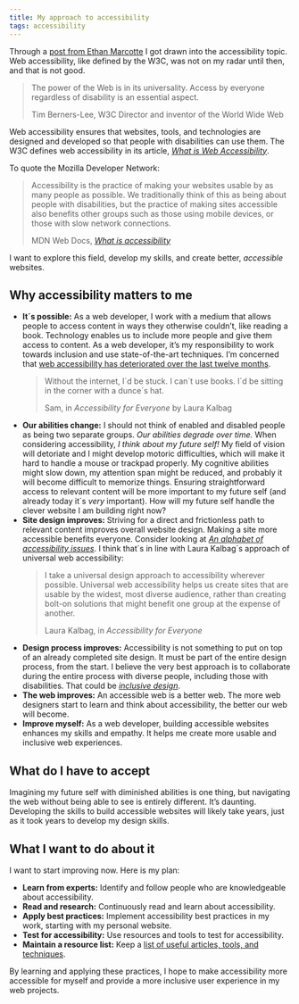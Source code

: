```yaml
---
title: My approach to accessibility
tags: accessibility
---
```

Through a [post from Ethan Marcotte](https://ethanmarcotte.com/wrote/an-accessibility-statement/) I got drawn into the accessibility topic. Web accessibility, like  defined by the W3C, was not on my radar until then, and that is not good. 

<blockquote><p>The power of the Web is in its universality.
Access by everyone regardless of disability is an essential aspect.</p>
<footer>Tim Berners-Lee, W3C Director and inventor of the World Wide Web</footer>
</blockquote>

Web accessibility ensures that websites, tools, and technologies are designed and developed so that people with disabilities can use them. The W3C defines web accessibility in its article, [<cite>What is Web Accessibility</cite>](https://www.w3.org/WAI/fundamentals/accessibility-intro/).

To quote the Mozilla Developer Network:

<blockquote>
<p>Accessibility is the practice of making your websites usable by as many people as possible. We traditionally think of this as being about people with disabilities, but the practice of making sites accessible also benefits other groups such as those using mobile devices, or those with slow network connections.</p>
<footer>MDN Web Docs, <cite><a href="https://developer.mozilla.org/en-US/docs/Learn/Accessibility/What_is_accessibility">What is accessibility</a></cite></footer>
</blockquote>

I want to explore this field, develop my skills, and create better, *accessible* websites.

## Why accessibility matters to me

- **It´s possible:** As a web developer, I work with a medium that allows people to access content in ways they otherwise couldn’t, like reading a book. Technology enables us to include more people and give them access to content. As a web developer, it’s my responsibility to work towards inclusion and use state-of-the-art techniques. I’m concerned that [web accessibility has deteriorated over the last twelve months](/2020-04-09-website-accessibility-got-worse/). 
	<blockquote><p>Without the internet, I´d be stuck. I can´t use books. I´d be sitting in the corner with a dunce´s hat.</p>
	<footer>Sam, in <cite>Accessibility for Everyone</cite> by Laura Kalbag</footer>
	</blockquote>
- **Our abilities change:** I should not think of enabled and disabled people as being two separate groups. *Our abilities degrade over time.* When considering accessibility, *I think about my future self!* My field of vision will detoriate and I might develop motoric difficulties, which will make it hard to handle a mouse or trackpad properly. My cognitive abilities might slow down, my attention span might be reduced, and probably it will become difficult to memorize things. Ensuring straightforward access to relevant content will be more important to my future self (and already today it´s *very* important). How will my future self handle the clever website I am building right now? 
- **Site design improves:** Striving for a direct and frictionless path to relevant content improves overall website design. Making a site more accessible benefits everyone.  Consider looking at *[An alphabet of accessibility issues](https://the-pastry-box-project.net/anne-gibson/2014-july-31)*. I think that´s in line with Laura Kalbag´s approach of universal web accessibility: 
	<blockquote><p>I take a universal design approach to accessibility wherever possible. Universal web accessibility helps us create sites that are usable by the widest, most diverse audience, rather than creating bolt-on solutions that might benefit one group at the expense of another.</p>
	<footer>Laura Kalbag, in <cite>Accessibility for Everyone</cite></footer></blockquote>
- **Design process improves:** Accessibility is not something to put on top of an already completed site design. It must be part of the entire design process, from the start. I believe the very best approach is to collaborate during the entire process with diverse people, including those with disabilities. That could be [*inclusive design*](https://24ways.org/2016/what-the-heck-is-inclusive-design/). 
- **The web improves:** An accessible web is a better web. The more web designers start to learn and think about accessibility, the better our web will become.
- **Improve myself:** As a web developer, building accessible websites enhances my skills and empathy. It helps me create more usable and inclusive web experiences.

## What do I have to accept

Imagining my future self with diminished abilities is one thing, but navigating the web without being able to see is entirely different. It’s daunting. Developing the skills to build accessible websites will likely take years, just as it took years to develop my design skills.

## What I want to do about it

I want to start improving now. Here is my plan: 

- **Learn from experts:** Identify and follow people who are knowledgeable about accessibility.
- **Read and research:** Continuously read and learn about accessibility.
- **Apply best practices:** Implement accessibility best practices in my work, starting with my personal website.
- **Test for accessibility:** Use resources and tools to test for accessibility.
- **Maintain a resource list:** Keep a [list of useful articles, tools, and techniques]((/blog/accessibility)).

By learning and applying these practices, I hope to make accessibility more accessible for myself and provide a more inclusive user experience in my web projects.
